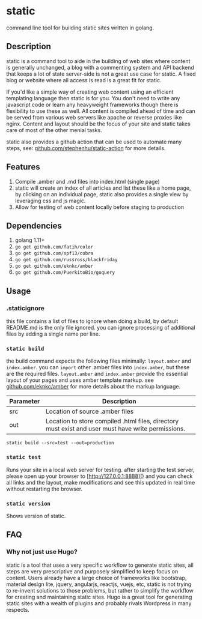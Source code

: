 # static
command line tool for building static sites written in golang.

## Description

static is a command tool to aide in the building of web sites where content is generally unchanged, a blog with a commenting system and API backend that keeps a lot of state server-side is not a great use case for static.  A fixed blog or website where all access is read is a great fit for static.

If you'd like a simple way of creating web content using an efficient templating language then static is for you.  You don't need to write any javascript code or learn any heavyweight frameworks though there is flexibility to use these as well.  All content is compiled ahead of time and can be served from various web servers like apache or reverse proxies like nginx.  Content and layout should be the focus of your site and static takes care of most of the other menial tasks.

static also provides a github action that can be used to automate many steps, see: [github.com/stephenhu/static-action]() for more details.

## Features

1.  Compile .amber and .md files into index.html (single page)
1.  static will create an index of all articles and list these like a home page, by clicking on an individual page, static also provides a single view by leveraging css and js magic.
1.  Allow for testing of web content locally before staging to production

## Dependencies

1.  golang 1.11+
1.  `go get github.com/fatih/color`
1.  `go get github.com/spf13/cobra`
1.  `go get github.com/russross/blackfriday`
1.  `go get github.com/eknkc/amber`
1.  `go get github.com/PuerkitoBio/goquery`

## Usage

### .staticignore

this file contains a list of files to ignore when doing a build, by default README.md is the only file ignored.  you can ignore processing of additional files by adding a single name per line.

### `static build`

the build command expects the following files minimally: `layout.amber` and `index.amber`.  you can `import` other .amber files into `index.amber`, but these are the required files.  `layout.amber` and `index.amber` provide the essential layout of your pages and uses amber template markup.  see [github.com/eknkc/amber]() for more details about the markup language.

Parameter | Description
---|---
src | Location of source .amber files
out | Location to store compiled .html files, directory must exist and user must have write permissions.

`static build --src=test --out=production`

### `static test`

Runs your site in a local web server for testing.  after starting the test server, please open up your browser to [http://127.0.0.1:8888]() and you can check all links and the layout, make modifications and see this updated in real time without restarting the browser.


### `static version`

Shows version of static.

## FAQ

### Why not just use Hugo?

static is a tool that uses a very specific workflow to generate static sites, all steps are very prescriptive and purposely simplified to keep focus on content.  Users already have a large choice of frameworks like bootstrap, material design lite, jquery, angularjs, reactjs, vuejs, etc, static is not trying to re-invent solutions to those problems, but rather to simplify the workflow for creating and maintaining static sites.  Hugo is a great tool for generating static sites with a wealth of plugins and probably rivals Wordpress in many respects.
